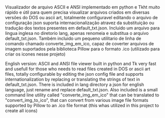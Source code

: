 Visualizador de arquivo ASCII e ANSI implementado em python e Tkht muito rápido e útil para quem precisa visualizar arquivos criados em diversas
versões do DOS ou ascii art, totalmente configuravel editando o arquivo de configuração json suporta internacionalização atravez da substituição
ou tradução dos textos presentes em default_txt.json.
Incluido um arquivo para lingua inglesa no diretorio lang, apenas renomeia e substitua o
arquivo default_txt.json.
Também incluido um pequeno utilitario de linha de comando chamado converte_img_em_ico, capaz de coverter arquivos de imagem suportados pela
biblioteca Pillow para o formato .ico (utilizado para criar os icones nesse projeto)

English version:
ASCII and ANSI file viewer built in python and Tk very fast and usefull for those who needs to read files created in DOS or ascii art files,
totally configurable by editing the json config file and supports internationalization by replacing or translating the strings of text in 
default_txt.json.
There is included in lang directory a json for english language, just rename and replace default_txt.json.
Also included is a small command line utility called "converte_img_em_ico" that can be translated to "convert_img_to_ico", that can
convert from various image file formats supported by Pillow to an .ico file format (this whas utilized in this project to create all icons) 
